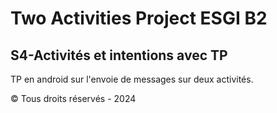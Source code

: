# Two Activities Project ESGI B2
## S4-Activités et intentions avec TP

TP en android sur l'envoie de messages sur deux activités.

© Tous droits réservés - 2024
